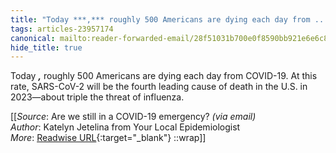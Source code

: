 ```yaml
---
title: "Today ***,*** roughly 500 Americans are dying each day from ..."
tags: articles-23957174
canonical: mailto:reader-forwarded-email/28f51031b700e0f8590bb921e6e6c886
hide_title: true
---
```


Today ***,*** roughly 500 Americans are dying each day from COVID-19. At this rate, SARS-CoV-2 will be the fourth leading cause of death in the U.S. in 2023—about triple the threat of influenza.


[[_Source_: Are we still in a COVID-19 emergency? _(via email)_<br>
_Author_: Katelyn Jetelina from Your Local Epidemiologist<br>
_More_: [Readwise URL](https://readwise.io/open/468297558){:target="_blank"}
::wrap]]